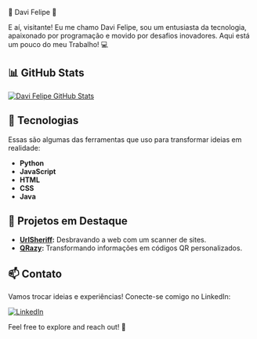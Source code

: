🚀 Davi Felipe 🚀

E aí, visitante! Eu me chamo Davi Felipe, sou um entusiasta da tecnologia, apaixonado por programação e movido por desafios inovadores. Aqui está um pouco do meu Trabalho! 💻

## 📊 GitHub Stats

[![Davi Felipe GitHub Stats](https://github-readme-stats.vercel.app/api?username=Imvelloster46&show_icons=true&theme=radical)](https://github.com/anuraghazra/github-readme-stats)

## 🔧 Tecnologias

Essas são algumas das ferramentas que uso para transformar ideias em realidade:

- **Python**
- **JavaScript**
- **HTML**
- **CSS**
- **Java**

## 🚀 Projetos em Destaque

- **[UrlSheriff](https://github.com/Imvelloster46/UrlSheriff):** Desbravando a web com um scanner de sites.
- **[QRazy](https://github.com/Imvelloster46/QRazy):** Transformando informações em códigos QR personalizados.

## 📫 Contato

Vamos trocar ideias e experiências! Conecte-se comigo no LinkedIn:

[![LinkedIn](https://img.shields.io/badge/LinkedIn-Connect-blue)](https://www.linkedin.com/public-profile/settings?trk=d_flagship3_profile_self_view_public_profile)

Feel free to explore and reach out! 🌟
